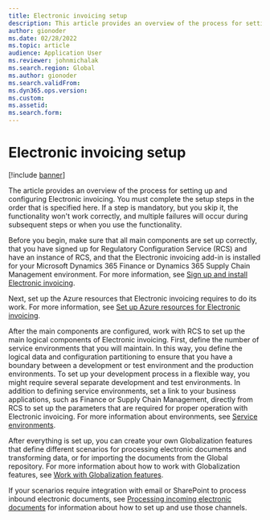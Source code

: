 ```yaml
---
title: Electronic invoicing setup
description: This article provides an overview of the process for setting up and configuring Electronic invoicing.
author: gionoder
ms.date: 02/28/2022
ms.topic: article
audience: Application User
ms.reviewer: johnmichalak
ms.search.region: Global
ms.author: gionoder
ms.search.validFrom: 
ms.dyn365.ops.version: 
ms.custom: 
ms.assetid: 
ms.search.form: 
---
```


# Electronic invoicing setup

[!include [banner](../../includes/banner.md)]

The article provides an overview of the process for setting up and configuring Electronic invoicing. You must complete the setup steps in the order that is specified here. If a step is mandatory, but you skip it, the functionality won't work correctly, and multiple failures will occur during subsequent steps or when you use the functionality. 

Before you begin, make sure that all main components are set up correctly, that you have signed up for Regulatory Configuration Service (RCS) and have an instance of RCS, and that the Electronic invoicing add-in is installed for your Microsoft Dynamics 365 Finance or Dynamics 365 Supply Chain Management environment. For more information, see [Sign up and install Electronic invoicing](e-invoicing-install-add-in-microservices-lcs.md).

Next, set up the Azure resources that Electronic invoicing requires to do its work. For more information, see [Set up Azure resources for Electronic invoicing](e-invoicing-set-up-azure-resources.md).

After the main components are configured, work with RCS to set up the main logical components of Electronic invoicing. First, define the number of service environments that you will maintain. In this way, you define the logical data and configuration partitioning to ensure that you have a boundary between a development or test environment and the production environments. To set up your development process in a flexible way, you might require several separate development and test environments. In addition to defining service environments, set a link to your business applications, such as Finance or Supply Chain Management, directly from RCS to set up the parameters that are required for proper operation with Electronic invoicing. For more information about environments, see [Service environments](e-invoicing-service-environments.md).

After everything is set up, you can create your own Globalization features that define different scenarios for processing electronic documents and transforming data, or for importing the documents from the Global repository. For more information about how to work with Globalization features, see [Work with Globalization features](e-invoicing-working-globalization-features.md).

If your scenarios require integration with email or SharePoint to process inbound electronic documents, see [Processing incoming electronic documents](e-invoicing-process-incoming-electronic-documents.md) for information about how to set up and use those channels.
